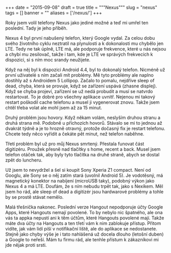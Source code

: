 
+++
date = "2015-09-08"
draft = true
title = """Nexus"""
slug = "nexus"
tags = []
banner = ""
aliases = ['/nexus/']
+++

Roky jsem volil telefony Nexus jako jediné možné a teď mi umřel ten poslední. Tady je jeho příběh.

Nexus 4 byl první nabušený telefon, který Google vydal. Za celou dobu svého životního cyklu neztratil na plynulosti a k dokonalosti mu chybělo jen LTE. Tedy ne tak úplně, LTE má, ale podporuje frekvence, které u nás nejsou a chybí mu zesilovač, takže i tam, kde je LTE ve správých frekvecích k dispozici, si s ním moc srandy neužijete.

Když na něj byl k dispozici Android 4.4, byl to dokonalý telefon. Nicméně už první uživatelé s ním začali mít problémy. Mě tyto problémy ale naplno dostihly až s Androidem 5 Lollipop. Začalo to pomalu, nejdříve sleep of dead, chyba, která se provuje, když se zařízení uspává (zhasne displej). Když se chyba projeví, zařízení se už nedá probudit a musí se natvrdo restartovat. To je dobré pro všechny aplikace uvnitř. Nejenou mi takový restart poškodil cache telefonu a musel ji vygenerovat znovu. Takže jsem chtěl třeba volat ale mohl jsem až za 15 minut.

Druhý problém jsou hovory. Když někam volám, neslyším druhou stranu a druhá strana mě. Podobně u příchozích hovorů. Stávalo se mi to jednou až dvakrát týdně a je to hrozně otravný, protože dočasný fix je restart telefonu. Chcete tedy něco vyřídit a čekáte pět minut, než telefon naběhne.

Třetí problém byl už pro můj Nexus smrtený. Přestala funovat část digitizéru. Proužek přesně nad tlačítky s home, recent a back. Musel jsem telefon otáček tak, aby byly tyto tlačítka na druhé straně, abych se dostal zpět do luncheru.

Už jsem to nevydržel a šel si koupit Sony Xperia Z1 compact. Není od Googlu, ale Sony se o něj zatím stará (uvolnil Android 5). Je vodotěsný, má magnetický konektor na nabíjení (microUSB taky), podobný výkon jako Nexus 4 a má LTE. Doufám, že s ním nebudu trpět tak, jako s Nexíkem. Měl jsem ho rád, ale sleep of dead a digitizér jsou hardwarové problémy a tohle by se prostě stávat nemělo.

Malá třešnička nakonec. Poslední verze Hangout nepodporuje účty Google Apps, které Hangouts nemají povolené. To by nebylo nic špatného, ale ona vás ta appka nepustí ani k těm účtům, které Hangouts povolené mají. Takže máte dva účty na Hangouts a ten třetí vám k nim zablokuje přístup. Přitom vidíte, jak vám lidí píší v notifikační liště, ale do aplikace se nedostanete. Stejně jako chyby výše je i tato nahlášená už docela dlouho (letošní duben) a Google to neřeší. Mám tu firmu rád, ale tenhle přístum k zákazníkovi mi jde nějak proti srsti.


